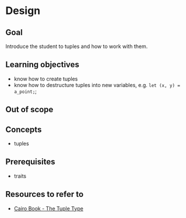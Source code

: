 # Design

## Goal

Introduce the student to tuples and how to work with them.

## Learning objectives

- know how to create tuples
- know how to destructure tuples into new variables, e.g. `let (x, y) = a_point;`;

## Out of scope

## Concepts

- tuples

## Prerequisites

- traits

## Resources to refer to

- [Cairo Book - The Tuple Type][tuples]

[tuples]: https://book.cairo-lang.org/ch02-02-data-types.html#the-tuple-type
